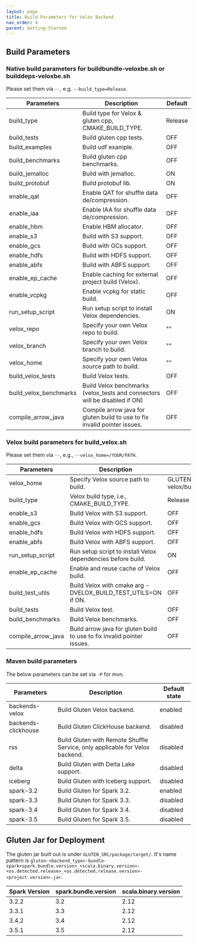 ```yaml
---
layout: page
title: Build Parameters for Velox Backend
nav_order: 4
parent: Getting-Started
---
```

## Build Parameters
### Native build parameters for buildbundle-veloxbe.sh or builddeps-veloxbe.sh
Please set them via `--`, e.g. `--build_type=Release`.

| Parameters             | Description                                                                | Default |
|------------------------|----------------------------------------------------------------------------|---------|
| build_type             | Build type for Velox & gluten cpp, CMAKE_BUILD_TYPE.                       | Release |
| build_tests            | Build gluten cpp tests.                                                    | OFF     |
| build_examples         | Build udf example.                                                         | OFF     |
| build_benchmarks       | Build gluten cpp benchmarks.                                               | OFF     |
| build_jemalloc         | Build with jemalloc.                                                       | ON      |
| build_protobuf         | Build protobuf lib.                                                        | ON      |
| enable_qat             | Enable QAT for shuffle data de/compression.                                | OFF     |
| enable_iaa             | Enable IAA for shuffle data de/compression.                                | OFF     |
| enable_hbm             | Enable HBM allocator.                                                      | OFF     |
| enable_s3              | Build with S3 support.                                                     | OFF     |
| enable_gcs             | Build with GCs support.                                                    | OFF     |
| enable_hdfs            | Build with HDFS support.                                                   | OFF     |
| enable_abfs            | Build with ABFS support.                                                   | OFF     |
| enable_ep_cache        | Enable caching for external project build (Velox).                         | OFF     |
| enable_vcpkg           | Enable vcpkg for static build.                                             | OFF     |
| run_setup_script       | Run setup script to install Velox dependencies.                            | ON      |
| velox_repo             | Specify your own Velox repo to build.                                      | ""      |
| velox_branch           | Specify your own Velox branch to build.                                    | ""      |
| velox_home             | Specify your own Velox source path to build.                               | ""      |
| build_velox_tests      | Build Velox tests.                                                         | OFF     |
| build_velox_benchmarks | Build Velox benchmarks (velox_tests and connectors will be disabled if ON) | OFF     |
| compile_arrow_java     | Compile arrow java for gluten build to use to fix invalid pointer issues.  | OFF     |

### Velox build parameters for build_velox.sh
Please set them via `--`, e.g., `--velox_home=/YOUR/PATH`.

| Parameters         | Description                                                             | Default                                  |
|--------------------|-------------------------------------------------------------------------|------------------------------------------|
| velox_home         | Specify Velox source path to build.                                     | GLUTEN_SRC/ep/build-velox/build/velox_ep |
| build_type         | Velox build type, i.e., CMAKE_BUILD_TYPE.                               | Release                                  |
| enable_s3          | Build Velox with S3 support.                                            | OFF                                      |
| enable_gcs         | Build Velox with GCS support.                                           | OFF                                      |
| enable_hdfs        | Build Velox with HDFS support.                                          | OFF                                      |
| enable_abfs        | Build Velox with ABFS support.                                          | OFF                                      |
| run_setup_script   | Run setup script to install Velox dependencies before build.            | ON                                       |
| enable_ep_cache    | Enable and reuse cache of Velox build.                                  | OFF                                      |
| build_test_utils   | Build Velox with cmake arg -DVELOX_BUILD_TEST_UTILS=ON if ON.           | OFF                                      |
| build_tests        | Build Velox test.                                                       | OFF                                      |
| build_benchmarks   | Build Velox benchmarks.                                                 | OFF                                      |
| compile_arrow_java | Build arrow java for gluten build to use to fix invalid pointer issues. | OFF                                      |

### Maven build parameters
The below parameters can be set via `-P` for mvn.

| Parameters          | Description                                                                  | Default state |
|---------------------|------------------------------------------------------------------------------|---------------|
| backends-velox      | Build Gluten Velox backend.                                                  | enabled       |
| backends-clickhouse | Build Gluten ClickHouse backend.                                             | disabled      |
| rss                 | Build Gluten with Remote Shuffle Service, only applicable for Velox backend. | disabled       |
| delta               | Build Gluten with Delta Lake support.                                        | disabled      |
| iceberg             | Build Gluten with Iceberg support.                                           | disabled      |
| spark-3.2           | Build Gluten for Spark 3.2.                                                  | enabled       |
| spark-3.3           | Build Gluten for Spark 3.3.                                                  | disabled       |
| spark-3.4           | Build Gluten for Spark 3.4.                                                  | disabled       |
| spark-3.5           | Build Gluten for Spark 3.5.                                                  | disabled       |

## Gluten Jar for Deployment
The gluten jar built out is under `GLUTEN_SRC/package/target/`.
It's name pattern is `gluten-<backend_type>-bundle-spark<spark.bundle.version>_<scala.binary.version>-<os.detected.release>_<os.detected.release.version>-<project.version>.jar`.

| Spark Version | spark.bundle.version | scala.binary.version |
|---------------|----------------------|----------------------|
| 3.2.2         | 3.2                  | 2.12                 |
| 3.3.1         | 3.3                  | 2.12                 |
| 3.4.2         | 3.4                  | 2.12                 |
| 3.5.1         | 3.5                  | 2.12                 |

